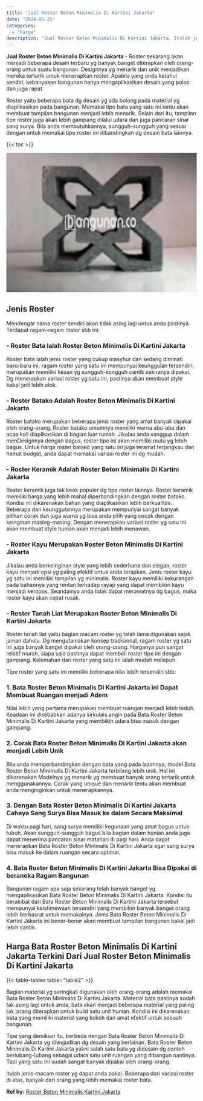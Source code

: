 ```yaml
---
title: "Jual Roster Beton Minimalis Di Kartini Jakarta"
date: "2024-05-25"
categories: 
  - "harga"
description: "Jual Roster Beton Minimalis Di Kartini Jakarta. Itulah jenis-macam roster yg dapat anda pakai. Beberapa dari variasi roster di atas, banyak dari orang yang l..."
---
```


**Jual Roster Beton Minimalis Di Kartini Jakarta** – Roster sekarang akan menjadi beberapa desain terbaru yg banyak banget diterapkan oleh orang-orang untuk suatu bangunan. Designnya yg menarik dan unik menjadikan mereka tertarik untuk menerapkan roster. Apabila yang anda ketahui sendiri, kebanyakan bangunan hanya mengaplikasikan desain yang polos dan juga rapat.

Roster yaitu beberapa bata dg desain yg ada bolong pada material yg diaplikasikan pada bangunan. Memakai tipe bata yang satu ini tentu akan membuat tampilan bangunan menjadi lebih menarik. Selain dari itu, tampilan tipe roster juga akan lebih gampang dilalui udara dan juga pancaran sinar sang surya. Bila anda membutuhkannya, sungguh-sungguh yang sesuai dengan untuk memakai tipe roster ini dibandingkan dg desain bata lainnya.

{{< toc >}}

![Jual Roster Beton Minimalis Di Kartini Jakarta](/images/bata-roster-minimalis-21.png)

## Jenis Roster

Mendengar nama roster sendiri akan tidak asing lagi untuk anda pastinya. Terdapat ragam-ragam roster sbb ini:

### \- Roster Bata Ialah Roster Beton Minimalis Di Kartini Jakarta

Roster bata ialah jenis roster yang cukup masyhur dan sedang diminati baru-baru ini, ragam roster yang satu ini mempunyai keunggulan tersendiri, merupakan memiliki kesan yg sungguh-sungguh cantik sekiranya dipakai. Dg menerapkan variasi roster yg satu ini, pastinya akan membuat style bakal jadi lebih elok.

### \- Roster Batako Adalah Roster Beton Minimalis Di Kartini Jakarta

Roster batako merupakan beberapa jenis roster yang amat banyak dipakai oleh orang-orang. Roster batako umumnya memiliki warna abu-abu dan acap kali diaplikasikan di bagian luar rumah. Jikalau anda sanggup dalam menDesignnya dengan bagus, roster tipe ini akan memiliki mutu yg lebih bagus. Untuk harga roster batako yang satu ini juga teramat terjangkau dan hemat budget, anda dapat memakai variasi roster ini dg mudah.

### \- Roster Keramik Adalah Roster Beton Minimalis Di Kartini Jakarta

Roster keramik juga tak keok populer dg tipe roster lainnya. Roster keramik memiliki harga yang lebih mahal diperbandingkan dengan roster batako. Kondisi ini dikarenakan bahan yang diaplikasikan lebih berkualitas. Beberapa dari keunggulannya merupakan mempunyai sangat banyak pilihan corak dan juga warna yg bisa anda pilih yang cocok dengan keinginan masing-masing. Dengan menerapkan variasi roster yg satu ini akan membuat style hunian akan menjadi lebih menawan.

### \- Roster Kayu Merupakan Roster Beton Minimalis Di Kartini Jakarta

Jikalau anda berkeinginan style yang lebih sederhana dan elegan, roster kayu menjadi opsi yg paling efektif untuk anda terapkan. Jenis roster kayu yg satu ini memiliki tampilan yg minimalis. Roster kayu memiliki kekurangan pada bahannya yang rentan terhadap rayap yang dapat membikin kayu menjadi keropos. Seandainya anda tidak dapat merawatnya dg bagus, maka roster kayu akan cepat rusak.

### \- Roster Tanah Liat Merupakan Roster Beton Minimalis Di Kartini Jakarta

Roster tanah liat yaitu bagian macam roster yg telah lama digunakan sejak jaman dahulu. Dg mengutamakan konsep tradisional, ragam roster yg satu ini juga banyak banget dipakai oleh orang-orang. Harganya pun sangat relatif murah, siapa saja pastinya dapat membeli roster tipe ini dengan gampang. Kelemahan dari roster yang satu ini ialah mudah melepuh.

Tipe roster yang satu ini memiliki beberapa nilai lebih tersendiri sbb:

### 1\. Bata Roster Beton Minimalis Di Kartini Jakarta ini Dapat Membuat Ruangan menjadi Adem

Nilai lebih yang pertama merupakan membuat ruangan menjadi lebih teduh. Keadaan ini disebabkan adanya sirkulais angin pada Bata Roster Beton Minimalis Di Kartini Jakarta yang membikin udara bisa masuk dengan gampang.

### 2\. Corak Bata Roster Beton Minimalis Di Kartini Jakarta akan menjadi Lebih Unik

Bila anda memperbandingkan dengan bata yang pada lazimnya, model Bata Roster Beton Minimalis Di Kartini Jakarta terbilang lebih unik. Hal ini dikarenakan Modelnya yg menarik yg membuat banyak orang tertarik untuk menggunakannya. Corak yang unique dan menarik tentu akan membuat anda menginginkan untuk menerapkannya.

### 3\. Dengan Bata Roster Beton Minimalis Di Kartini Jakarta Cahaya Sang Surya Bisa Masuk ke dalam Secara Maksimal

Di waktu pagi hari, sang surya memiliki kegunaan yang amat bagus untuk tubuh. Akan sungguh-sungguh bagus bila bagian dalam hunian anda juga dapat menerima pancaran sinar matahari di pagi hari. Anda dapat menerapkan Bata Roster Beton Minimalis Di Kartini Jakarta agar sang surya bisa masuk ke dalam ruangan secara optimal.

### 4\. Bata Roster Beton Minimalis Di Kartini Jakarta Bisa Dipakai di beraneka Ragam Bangunan

Bangunan ragam apa saja sekarang telah banyak banget yg mengaplikasikan Bata Roster Beton Minimalis Di Kartini Jakarta. Kondisi itu berakibat dari Bata Roster Beton Minimalis Di Kartini Jakarta tersebut mempunyai keistimewaan tersendiri yang membikin banyak banget orang lebih berhasrat untuk memakainya. Jenis Bata Roster Beton Minimalis Di Kartini Jakarta ini benar-benar akan membuat tampilan bangunan bakal jadi lebih cantik.

## Harga Bata Roster Beton Minimalis Di Kartini Jakarta Terkini Dari Jual Roster Beton Minimalis Di Kartini Jakarta

{{< table-tables table="table2" >}}

Bagian material yg seringkali digunakan oleh orang-orang adalah memakai Bata Roster Beton Minimalis Di Kartini Jakarta. Material bata pastinya sudah tak asing lagi untuk anda, bata akan menjadi beberapa material yang paling tak jarang diterapkan untuk build satu unit hunian. Kondisi ini dikarenakan bata yang memiliki material yang kokoh dan amat efektif untuk sebuah bangunan.

Tipe yang demikian itu, berbeda dengan Bata Roster Beton Minimalis Di Kartini Jakarta yg diwujudkan dg desain yang berlainan. Bata Roster Beton Minimalis Di Kartini Jakarta yakni salah satu bata yg didesain dg contoh berlubang-lubang sebagai udara satu unit ruangan yang dibangun nantinya. Tapi yang satu ini sudah sangat banyak dipakai oleh orang-orang.

Itulah jenis-macam roster yg dapat anda pakai. Beberapa dari variasi roster di atas, banyak dari orang yang lebih memakai roster bata.

**Ref by:** [Roster Beton Minimalis Kartini Jakarta](https://id.wikipedia.org/wiki/Roster)
